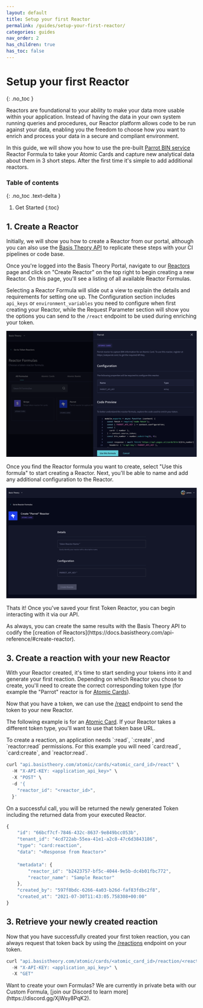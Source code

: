 ```yaml
---
layout: default
title: Setup your first Reactor
permalink: /guides/setup-your-first-reactor/
categories: guides
nav_order: 2
has_children: true
has_toc: false
---
```

# Setup your first Reactor
{: .no_toc }

Reactors are foundational to your ability to make your data more usable within your application. Instead of having the data in your own system running queries and procedures, our Reactor platform allows code to be run against your data, enabling you the freedom to choose how you want to enrich and process your data in a secure and compliant environment.


In this guide, we will show you how to use the pre-built [Parrot BIN service](https://askparrot.com) Reactor Formula to take your Atomic Cards and capture new analytical data about them in 3 short steps. After the first time it's simple to add additional reactors.


### Table of contents
{: .no_toc .text-delta }

1. Get Started
{:toc}


## 1.  Create a Reactor

Initially, we will show you how to create a Reactor from our portal, although you can also use the [Basis Theory API](https://docs.basistheory.com/#reactors) to replicate these steps with your CI pipelines or code base.


Once you're logged into the Basis Theory Portal, navigate to our [Reactors](https://portal.basistheory.com/reactors) page and click on "Create Reactor" on the top right to begin creating a new Reactor. On this page, you'll see a listing of all available Reactor Formulas.


Selecting a Reactor Formula will slide out a view to explain the details and requirements for setting one up. The Configuration section includes `api_keys` or `environment_variables` you need to configure when first creating your Reactor, while the Request Parameter section will show you the options you can send to the `/react` endpoint to be used during enriching your token.


<img src="/assets/images/setup_first_reactor/token-reactor-formula.png">

Once you find the Reactor formula you want to create, select "Use this formula" to start creating a Reactor.  Next, you'll be able to name and add any additional configuration to the Reactor.

<img src="/assets/images/setup_first_reactor/create-reactor.png">

Thats it! Once you've saved your first Token Reactor, you can begin interacting with it via our API.

<span class="base-alert success">
  <span>
    As always, you can create the same results with the Basis Theory API to codify the [creation of Reactors](https://docs.basistheory.com/api-reference/#create-reactor).

  </span>
</span>

## 3.  Create a reaction with your new Reactor

With your Reactor created, it's time to start sending your tokens into it and generate your first reaction. Depending on which Reactor you chose to create, you'll need to create the correct corresponding token type (for example the "Parrot" reactor is for [Atomic Cards](https://docs.basistheory.com/api-reference/#atomic-cards)).


Now that you have a token, we can use the [/react](https://docs.basistheory.com/api-reference/#create-an-atomic-card-reaction) endpoint to send the token to your new Reactor.


The following example is for an [Atomic Card](https://docs.basistheory.com/api-reference/#atomic-cards). If your Reactor takes a different token type, you'll want to use that token base URL.

<span class="base-alert warning">
  <span>
    To create a reaction, an application needs `<source_token_type>:read`, `<source_token_type>:create`, and `reactor:read` permissions. For this example you will need `card:read`, `card:create`, and `reactor:read`.

  </span>
</span>

```js
curl "api.basistheory.com/atomic/cards/<atomic_card_id>/react" \
  -H "X-API-KEY: <application_api_key>" \
  -X "POST" \
  -d '{
    "reactor_id": "<reactor_id>",
  }'
```

On a successful call, you will be returned the newly generated Token including the returned data from your executed Reactor.

```js
{
    "id": "66bcf7cf-7846-432c-8637-9e849bcc053b",
    "tenant_id": "4cd722ab-55ea-41e1-a2c8-47c6d3843186",
    "type": "card:reaction",
    "data": "<Response from Reactor>"

    "metadata": {
        "reactor_id": "b2423757-bf5c-4044-9e5b-dc4b01fbc772",
        "reactor_name": "Sample Reactor"
    },
    "created_by": "597f8bdc-6266-4a03-b26d-faf83fdbc2f8",
    "created_at": "2021-07-30T11:43:05.758308+00:00"
}
```

## 3.  Retrieve your newly created reaction

Now that you have successfully created your first token reaction, you can always request that token back by using the [/reactions](https://docs.basistheory.com/api-reference/?shell#get-an-atomic-card-reaction-token) endpoint on your token.

```js
curl "api.basistheory.com/atomic/cards/<atomic_card_id>/reaction/<reaction_token_id>" \
  -H "X-API-KEY: <application_api_key>" \
  -X "GET"
```

<span class="base-alert success">
  <span>
    Want to create your own Formulas? We are currently in private beta with our Custom Formula, [join our Discord to learn more](https://discord.gg/XjWsy8PqK2).
  </span>
</span>
